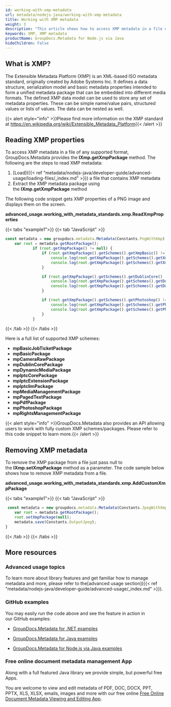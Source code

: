 ```yaml
---
id: working-with-xmp-metadata
url: metadata/nodejs-java/working-with-xmp-metadata
title: Working with XMP metadata
weight: 3
description: "This article shows how to access XMP metadata in a file of any supported format."
keywords: XMP, XMP metadata
productName: GroupDocs.Metadata for Node.js via Java
hideChildren: False
---
```

## What is XMP?

The Extensible Metadata Platform (XMP) is an XML-based ISO metadata standard, originally created by Adobe Systems Inc. It defines a data structure, serialization model and basic metadata properties intended to form a unified metadata package that can be embedded into different media formats. The defined XMP data model can be used to store any set of metadata properties. These can be simple name/value pairs, structured values or lists of values. The data can be nested as well.

{{< alert style="info" >}}Please find more information on the XMP standard at https://en.wikipedia.org/wiki/Extensible_Metadata_Platform{{< /alert >}}

## Reading XMP properties

To access XMP metadata in a file of any supported format, GroupDocs.Metadata provides the **IXmp.getXmpPackage** method. The following are the steps to read XMP metadata:

1.  [Load]({{< ref "metadata/nodejs-java/developer-guide/advanced-usage/loading-files/_index.md" >}}) a file that contains XMP metadata
2.  Extract the XMP metadata package using the **IXmp.getXmpPackage** method

The following code snippet gets XMP properties of a PNG image and displays them on the screen. 

**advanced\_usage.working\_with\_metadata\_standards.xmp.ReadXmpProperties**

{{< tabs "example1">}}
{{< tab "JavaScript" >}}
```js
const metadata = new groupdocs.metadata.Metadata(Constants.PngWithXmp);
    var root = metadata.getRootPackage();
            if (root.getXmpPackage() != null) {
                if (root.getXmpPackage().getSchemes().getXmpBasic() != null) {
                    console.log(root.getXmpPackage().getSchemes().getXmpBasic().getCreatorTool());
                    console.log(root.getXmpPackage().getSchemes().getXmpBasic().getCreateDate());
                }

                if (root.getXmpPackage().getSchemes().getDublinCore() != null) {
                    console.log(root.getXmpPackage().getSchemes().getDublinCore().getFormat());
                    console.log(root.getXmpPackage().getSchemes().getDublinCore().getCoverage());
                }

                if (root.getXmpPackage().getSchemes().getPhotoshop() != null) {
                    console.log(root.getXmpPackage().getSchemes().getPhotoshop().getColorMode());
                    console.log(root.getXmpPackage().getSchemes().getPhotoshop().getIccProfile());
                }
            }
```
{{< /tab >}}
{{< /tabs >}}

Here is a full list of supported XMP schemes:

*   __mpBasicJobTicketPackage__
*   __mpBasicPackage__
*   __mpCameraRawPackage__
*   __mpDublinCorePackage__
*   __mpDynamicMediaPackage__
*   __mpIptcCorePackage__
*   __mpIptcExtensionPackage__
*   __mpIptcIimPackage__
*   __mpMediaManagementPackage__
*   __mpPagedTextPackage__
*   __mpPdfPackage__
*   __mpPhotoshopPackage__
*   __mpRightsManagementPackage__

{{< alert style="info" >}}GroupDocs.Metadata also provides an API allowing users to work with fully custom XMP schemes/packages. Please refer to this code snippet to learn more.{{< /alert >}}

## Removing XMP metadata

To remove the XMP package from a file just pass null to the **IXmp.setXmpPackage** method as a parameter. The code sample below shows how to remove XMP metadata from a file.

**advanced\_usage.working\_with\_metadata\_standards.xmp.AddCustomXmpPackage**

{{< tabs "example1">}}
{{< tab "JavaScript" >}}
```js
 const metadata = new groupdocs.metadata.Metadata(Constants.JpegWithXmp);
    var root = metadata.getRootPackage();
    root.setXmpPackage(null);
    metadata.save(Constants.OutputJpeg);
}
```
{{< /tab >}}
{{< /tabs >}}

## More resources

### Advanced usage topics

To learn more about library features and get familiar how to manage metadata and more, please refer to the[advanced usage section]({{< ref "metadata/nodejs-java/developer-guide/advanced-usage/_index.md" >}}).

### GitHub examples

You may easily run the code above and see the feature in action in our GitHub examples:

*   [GroupDocs.Metadata for .NET examples](https://github.com/groupdocs-metadata/GroupDocs.Metadata-for-.NET)
    
*   [GroupDocs.Metadata for Java examples](https://github.com/groupdocs-metadata/GroupDocs.Metadata-for-Java)

*   [GroupDocs.Metadata for Node.js via Java examples](https://github.com/groupdocs-metadata/GroupDocs.Metadata-for-Node.js-via-Java)
    

### Free online document metadata management App

Along with a full featured Java library we provide simple, but powerful free Apps.

You are welcome to view and edit metadata of PDF, DOC, DOCX, PPT, PPTX, XLS, XLSX, emails, images and more with our free online [Free Online Document Metadata Viewing and Editing App](https://products.groupdocs.app/metadata).
